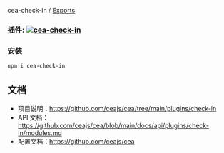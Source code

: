 cea-check-in / [Exports](modules.md)

### 插件: <a align="center" href="https://www.npmjs.com/package/cea-check-in"><img alt="cea-check-in" src="https://img.shields.io/npm/v/cea-check-in?style=social&label=cea-check-in"></a>

### 安装

```bash
npm i cea-check-in
```

## 文档

- 项目说明：https://github.com/ceajs/cea/tree/main/plugins/check-in
- API 文档：https://github.com/ceajs/cea/blob/main/docs/api/plugins/check-in/modules.md
- 配置文档：https://github.com/ceajs/cea
